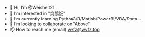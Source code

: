 - 👋 Hi, I’m @Weisheit21
- 👀 I’m interested in "烧鹅饭"
- 🌱 I’m currently learning Python3/R/Matlab/PowerBI/VBA/Stata…
- 💞️ I’m looking to collaborate on "Above"
- 📫 How to reach me (email) wvfz@wvfz.top

<!---
Weisheit21/Weisheit21 is a ✨ special ✨ repository because its `README.md` (this file) appears on your GitHub profile.
You can click the Preview link to take a look at your changes.
--->
